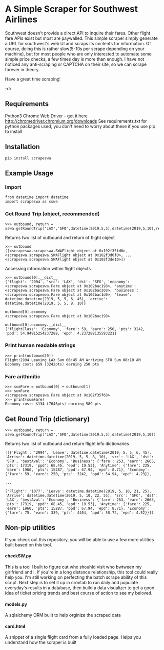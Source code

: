 # A Simple Scraper for Southwest Airlines

Southwest doesn't provide a direct API to inquire their fares. Other flight fare APIs exist but most are paywalled. This simple scraper simply generate a URL for southwest's web UI and scraps its contents for information. Of course, doing this is rather slow(5-10s per scrape depending on your machine), but for most people who are only interested to automate some simple price checks, a few times day is more than enough. I have not noticed any anti-scraping or CAPTCHA on their site, so we can scrape forever in theory.

Have a great time scraping!

-dr
## Requirements
Python3
Chrome Web Driver - get it here http://chromedriver.chromium.org/downloads
See requirements.txt for python packages used, you don't need to worry about these if you use pip to install 
## Installation
```
pip install scrapeswa
```
## Example Usage
### Import
```
from datetime import datetime
import scrapeswa as sswa
```

### Get Round Trip (object, recommended)
```
>>> outbound, return = sswa.getRoundTrip('LAX','SFO',datetime(2019,5,5),datetime(2019,5,10),returnObject=True)
```

Returns two list of outbound and return of flight object

```
>>> outbound
([<scrapeswa.scrapeswa.SWAFlight object at 0x102f35fd0>, <scrapeswa.scrapeswa.SWAFlight object at 0x102f3d0f0>, ... <scrapeswa.scrapeswa.SWAFlight object at 0x102f3de10>])
```

Accessing information within flight objects

```
>>> outbound[0].__dict__
{'flight': '2994', 'src': 'LAX', 'dst': 'SFO', 'economy': <scrapeswa.scrapeswa.Fare object at 0x102bac198>, 'anytime': <scrapeswa.scrapeswa.Fare object at 0x102bac208>, 'business': <scrapeswa.scrapeswa.Fare object at 0x102bac1d0>, 'leave': datetime.datetime(2019, 5, 5, 6, 45), 'arrive': datetime.datetime(2019, 5, 5, 8, 10)}

outbound[0].economy
<scrapeswa.scrapeswa.Fare object at 0x102bac198>

outbound[0].economy.__dict__
{'flightClass': 'Economy', 'fare': 59, 'earn': 250, 'pts': 3242, 'ppd': 54.94915254237288, 'epd': 4.237288135593221}
```

### Print human readable strings

```
>>> print(outbound[0])
Flight:2994 Leaving LAX Sun 06:45 AM Arriving SFO Sun 08:10 AM
Economy costs $59 (3242pts) earning 250 pts

```
### Fare arithmitic
```
>>> sumFare = outbound[0] + outbound[1]
>>> sumFare
<scrapeswa.scrapeswa.Fare object at 0x102f35f60>
>>> print(sumFare)
Economy costs $134 (7646pts) earning 589 pts
```
## Get Round Trip (dictionary)
```
>>> outbound, return = sswa.getRoundTrip('LAX','SFO',datetime(2019,5,5),datetime(2019,5,10))
```
Returns two list of outbound and return flight info dictionaries
```
([{'Flight': '2994', 'Leave': datetime.datetime(2019, 5, 5, 6, 45), 'Arrive': datetime.datetime(2019, 5, 5, 8, 10), 'src': 'LAX', 'dst': 'SFO', 'bestAval': 'Economy', 'Business': {'fare': 253, 'earn': 2665, 'pts': 17319, 'ppd': 68.45, 'epd': 10.53}, 'Anytime': {'fare': 225, 'earn': 1960, 'pts': 15287, 'ppd': 67.94, 'epd': 8.71}, 'Economy': {'fare': 59, 'earn': 250, 'pts': 3242, 'ppd': 54.94, 'epd': 4.23}},

...

{'Flight': '1077', 'Leave': datetime.datetime(2019, 5, 10, 21, 25), 'Arrive': datetime.datetime(2019, 5, 10, 22, 55), 'src': 'SFO', 'dst': 'LAX', 'bestAval': 'Economy', 'Business': {'fare': 253, 'earn': 2665, 'pts': 17319, 'ppd': 68.45, 'epd': 10.53}, 'Anytime': {'fare': 225, 'earn': 1960, 'pts': 15287, 'ppd': 67.94, 'epd': 8.71}, 'Economy': {'fare': 75, 'earn': 339, 'pts': 4404, 'ppd': 58.72, 'epd': 4.52}}])
```
## Non-pip utilities
If you check out this repository, you will be able to use a few more utilities built based on this tool.

#### checkSW.py
This is a tool I built to figure out who shouhld visit who bwtween my girlfriend and I. If you're in a long distance relationship, this tool could really help you. I'm still working on perfecting the batch scrape ability of this script. Next step is to set it up in crontab to run daily and populate everyday's results in a database, then build a data visualizer to get a good idea of ticket pricing trends and best course of action to see my beloved.

#### models.py
A sqlalchemy ORM built to help orginize the scraped data

#### card.html
A snippet of a single flight card from a fully loaded page. Helps you understand how the scraper is built
